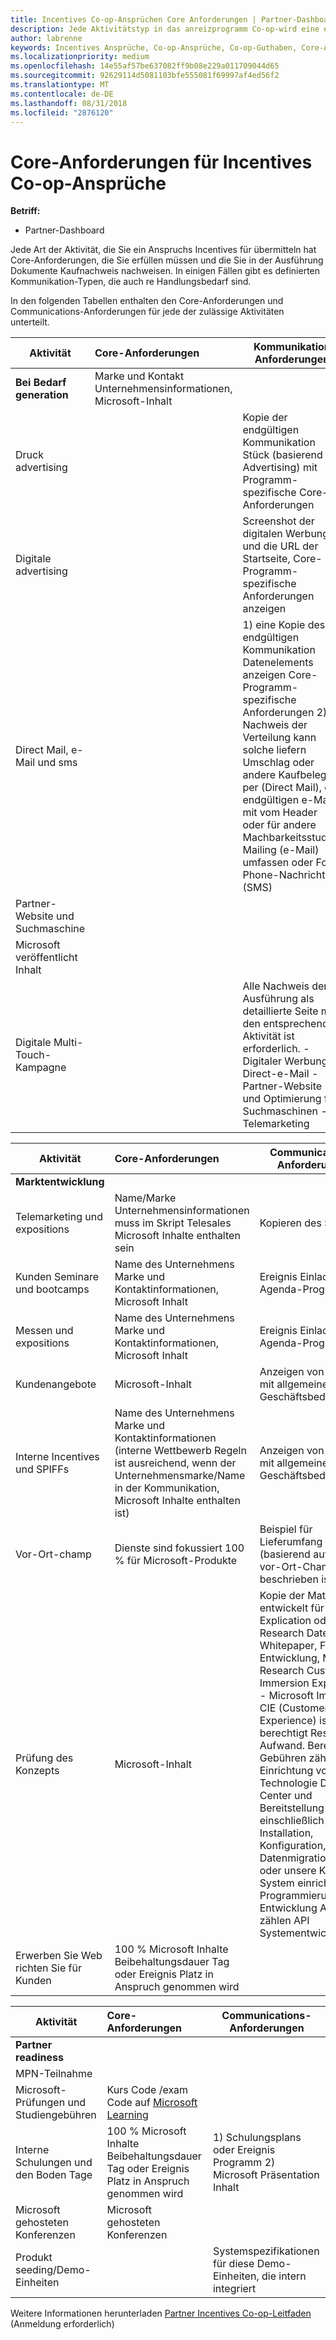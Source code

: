 ```yaml
---
title: Incentives Co-op-Ansprüchen Core Anforderungen | Partner-Dashboard
description: Jede Aktivitätstyp in das anreizprogramm Co-op-wird eine eigene Core-Anforderungen haben.
author: labrenne
keywords: Incentives Ansprüche, Co-op-Ansprüche, Co-op-Guthaben, Core-Anforderungen
ms.localizationpriority: medium
ms.openlocfilehash: 14e55af57be637082ff9b08e229a011709044d65
ms.sourcegitcommit: 92629114d5081103bfe555081f69997af4ed56f2
ms.translationtype: MT
ms.contentlocale: de-DE
ms.lasthandoff: 08/31/2018
ms.locfileid: "2876120"
---
```

# <a name="core-requirements-for-incentives-co-op-claims"></a>Core-Anforderungen für Incentives Co-op-Ansprüche

**Betriff:**

- Partner-Dashboard

Jede Art der Aktivität, die Sie ein Anspruchs Incentives für übermitteln hat Core-Anforderungen, die Sie erfüllen müssen und die Sie in der Ausführung Dokumente Kaufnachweis nachweisen. In einigen Fällen gibt es definierten Kommunikation-Typen, die auch re Handlungsbedarf sind.

In den folgenden Tabellen enthalten den Core-Anforderungen und Communications-Anforderungen für jede der zulässige Aktivitäten unterteilt. 

|**Aktivität**   |**Core-Anforderungen**   |**Kommunikation Anforderungen**|
|--------------------------------------|:---------------------------------|---------|
|**Bei Bedarf generation**      |Marke und Kontakt Unternehmensinformationen, Microsoft-Inhalt    |         |
|Druck advertising |                 |Kopie der endgültigen Kommunikation Stück (basierend auf Advertising) mit Programm-spezifische Core-Anforderungen|
|Digitale advertising|            |Screenshot der digitalen Werbung und die URL der Startseite, Core-Programm-spezifische Anforderungen anzeigen  
|Direct Mail, e-Mail und sms|             |1) eine Kopie des endgültigen Kommunikation Datenelements anzeigen Core-Programm-spezifische Anforderungen 2)-Nachweis der Verteilung kann solche liefern Umschlag oder andere Kaufbeleg per (Direct Mail), die endgültigen e-Mail mit vom Header oder für andere Machbarkeitsstudien Mailing (e-Mail) umfassen oder Foto Phone-Nachricht (SMS)|
|Partner-Website und Suchmaschine|
|Microsoft veröffentlicht Inhalt|
|Digitale Multi-Touch-Kampagne|     |Alle Nachweis der Ausführung als detaillierte Seite mit den entsprechenden Aktivität ist erforderlich.  -Digitaler Werbung - Direct-e-Mail - Partner-Website und Optimierung für Suchmaschinen - Telemarketing


|**Aktivität**   |**Core-Anforderungen**   |**Communications-Anforderungen**|
|--------------------------------------|:---------------------------------|--------------|
|**Marktentwicklung**     
|Telemarketing und expositions|   Name/Marke Unternehmensinformationen muss im Skript Telesales Microsoft Inhalte enthalten sein|Kopieren des Skripts|
|Kunden Seminare und bootcamps  |Name des Unternehmens Marke und Kontaktinformationen, Microsoft Inhalt|Ereignis Einladung und Agenda-Programm|
|Messen und expositions       |Name des Unternehmens Marke und Kontaktinformationen, Microsoft Inhalt|Ereignis Einladung und Agenda-Programm|
|Kundenangebote   | Microsoft-Inhalt|Anzeigen von Angebot mit allgemeinen Geschäftsbedingungen|              |
|Interne Incentives und SPIFFs   |Name des Unternehmens Marke und Kontaktinformationen (interne Wettbewerb Regeln ist ausreichend, wenn der Unternehmensmarke/Name in der Kommunikation, Microsoft Inhalte enthalten ist)|Anzeigen von Angebot mit allgemeinen Geschäftsbedingungen |
|Vor-Ort-champ     | Dienste sind fokussiert 100 % für Microsoft-Produkte|Beispiel für Lieferumfang (basierend auf in Form vor-Ort-Champ beschrieben ist)|
|Prüfung des Konzepts    | Microsoft-Inhalt  |Kopie der Materialien entwickelt für Konzept Explication oder Markt Research Daten: Whitepaper, Fallstudie Entwicklung, Markt Research Customer Immersion Experience - Microsoft Immersion CIE (Customer Experience) ist berechtigt Research Aufwand. Berechtigt Gebühren zählen Einrichtung von einem Technologie Demo Center und Bereitstellung Dienste, einschließlich Installation, Konfiguration, die Datenmigration, Tests oder unsere Kunden System einrichten. Programmierung / Entwicklung Ausgaben zählen API Systementwicklung. |
|Erwerben Sie Web richten Sie für Kunden | 100 % Microsoft Inhalte Beibehaltungsdauer Tag oder Ereignis Platz in Anspruch genommen wird   |

|**Aktivität**   |**Core-Anforderungen**   |**Communications-Anforderungen**|
|--------------------------------------|:---------------------------------|---------------------------|
|**Partner readiness**|                                       |
|MPN-Teilnahme   |                       
|Microsoft-Prüfungen und Studiengebühren   |   Kurs Code /exam Code auf [Microsoft Learning](https://partner.microsoft.com/training)|
|Interne Schulungen und den Boden Tage |100 % Microsoft Inhalte Beibehaltungsdauer Tag oder Ereignis Platz in Anspruch genommen wird|1) Schulungsplans oder Ereignis Programm 2) Microsoft Präsentation Inhalt|
|Microsoft gehosteten Konferenzen  |    Microsoft gehosteten Konferenzen|    
|Produkt seeding/Demo-Einheiten   |   |Systemspezifikationen für diese Demo-Einheiten, die intern integriert|
 Weitere Informationen herunterladen [Partner Incentives Co-op-Leitfaden](https://assets.microsoft.com/coop-guidebook.pdf) (Anmeldung erforderlich)
